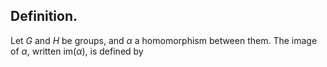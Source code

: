 
## Definition.

Let $G$ and $H$ be groups, and $\alpha$ a homomorphism between them. The image of $\alpha$, written $\text{im}(\alpha)$, is defined by
